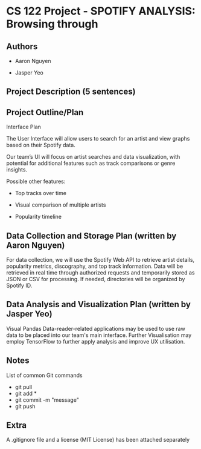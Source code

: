 # CS 122 Project - SPOTIFY ANALYSIS: Browsing through

## Authors

* Aaron Nguyen

* Jasper Yeo

## Project Description (5 sentences)

## Project Outline/Plan

Interface Plan

The User Interface will allow users to search for an artist and view graphs based on their Spotify data.

Our team’s UI will focus on artist searches and data visualization, with potential for additional features such as track comparisons or genre insights.

Possible other features:

* Top tracks over time

* Visual comparison of multiple artists

* Popularity timeline

## Data Collection and Storage Plan (written by Aaron Nguyen)

For data collection, we will use the Spotify Web API to retrieve artist details, popularity metrics, discography, and top track information.
Data will be retrieved in real time through authorized requests and temporarily stored as JSON or CSV for processing. If needed, directories will be organized by Spotify ID.

## Data Analysis and Visualization Plan (written by Jasper Yeo)


Visual
Pandas Data-reader-related applications may be used to use raw data to be placed into our team's main interface.
Further Visualisation may employ TensorFlow to further apply analysis and improve UX utilisation.


## Notes

List of common Git commands
- git pull
- git add *
- git commit -m "message"
- git push

## Extra
A .gitignore file and a license (MIT License) has been attached separately


